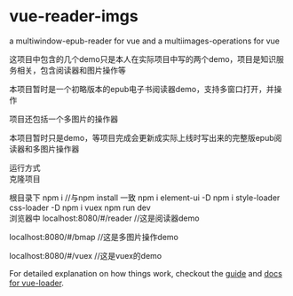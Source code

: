 
# vue-reader-imgs
a multiwindow-epub-reader for vue and a multiimages-operations for vue


这项目中包含的几个demo只是本人在实际项目中写的两个demo，项目是知识服务相关，包含阅读器和图片操作等

本项目暂时是一个初略版本的epub电子书阅读器demo，支持多窗口打开，并操作

项目还包括一个多图片的操作器

本项目暂时只是demo，等项目完成会更新成实际上线时写出来的完整版epub阅读器和多图片操作器

运行方式  
克隆项目
   
根目录下 
   npm i  //与npm install 一致
   npm i element-ui -D
   npm i style-loader css-loader -D
   npm i vuex
   npm run dev  
浏览器中
   localhost:8080/#/reader    //这是阅读器demo
   
   localhost:8080/#/bmap      //这是多图片操作demo
   
localhost:8080/#/vuex //这是vuex的demo

For detailed explanation on how things work, checkout the [guide](http://vuejs-templates.github.io/webpack/) and [docs for vue-loader](http://vuejs.github.io/vue-loader).
